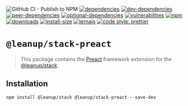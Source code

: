 ![GitHub CI - Publish to NPM](https://github.com/leanupjs/leanup/workflows/GitHub%20CI%20-%20Publish%20to%20NPM/badge.svg)
[![dependencies][dependencies]][dependencies-url]
[![dev-dependencies][dev-dependencies]][peer-dependencies-url]
[![peer-dependencies][peer-dependencies]][peer-dependencies-url]
[![optional-dependencies][optional-dependencies]][peer-dependencies-url]
[![vulnerabilities][vulnerabilities]][vulnerabilities-url]
[![npm][npm]][npm-url]
[![downloads][downloads]][downloads-url]
[![install-size][install-size]][install-size-url]
[![lernajs][lernajs]][lernajs-url]
[![code style: prettier](https://img.shields.io/badge/code_style-prettier-ff69b4.svg)](https://github.com/prettier/prettier)

[npm]: https://img.shields.io/npm/v/@leanup/cli-preact
[npm-url]: https://www.npmjs.com/package/@leanup/cli-preact
[dependencies]: https://status.david-dm.org/gh/leanupjs/leanup.svg?path=packages/stack/frameworks/preact&ref=release/1.1
[dependencies-url]: https://david-dm.org/leanupjs/leanup?path=packages/stack/frameworks/preact&ref=release/1.1
[dev-dependencies]: https://status.david-dm.org/gh/leanupjs/leanup.svg?path=packages/stack/frameworks/preact&ref=release/1.1&type=dev
[dev-dependencies-url]: https://david-dm.org/leanupjs/leanup?path=packages/stack/frameworks/preact&ref=release/1.1&type=dev
[peer-dependencies]: https://status.david-dm.org/gh/leanupjs/leanup.svg?path=packages/stack/frameworks/preact&ref=release/1.1&type=peer
[peer-dependencies-url]: https://david-dm.org/leanupjs/leanup?path=packages/stack/frameworks/preact&ref=release/1.1&type=peer
[optional-dependencies]: https://status.david-dm.org/gh/leanupjs/leanup.svg?path=packages/stack/frameworks/preact&ref=release/1.1&type=optional
[optional-dependencies-url]: https://david-dm.org/leanupjs/leanup?path=packages/stack/frameworks/preact&ref=release/1.1&type=optional
[vulnerabilities]: https://snyk.io/test/npm/@leanup/cli-preact/badge.svg
[vulnerabilities-url]: https://snyk.io/test/npm/@leanup/cli-preact
[downloads]: https://img.shields.io/npm/dt/@leanup/cli-preact
[downloads-url]: https://npmcharts.com/compare/@leanup/cli-preact?minimal=true
[install-size]: https://packagephobia.now.sh/badge?p=@leanup/cli-preact@next
[install-size-url]: https://packagephobia.now.sh/result?p=@leanup/cli-preact@next
[lernajs]: https://img.shields.io/badge/managed%20with-lerna-blueviolet
[lernajs-url]: https://lerna.js.org

# `@leanup/stack-preact`

> This package contains the [Preact](https://preactjs.com) framework extension for the [@leanup/stack](https://www.npmjs.com/package/@leanup/stack).

## Installation

`npm install @leanup/stack @leanup/stack-preact --save-dev`
